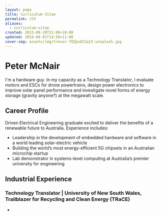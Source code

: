 ```yaml
---
layout: page
title: Curriculum Vitae
permalink: /CV
aliases:
  - curriculum-vitae
created: 2023-09-28T21:00+10:00
updated: 2024-04-01T14:58+11:00
cover-img: assets/img/trevor-fQZpx6tZa1I-unsplash.jpg
---
```

# Peter McNair
I'm a hardware guy. In my capacity as a Technology Translator, I evaluate motors and ESCs for drone powertrains, design power electronics to improve solar panel performance and investigate novel forms of energy storage (gravity anyone?) at the megawatt scale.
## Career Profile
Driven Electrical Engineering graduate excited to deliver the benefits of a renewable future to Australia. Experience includes:
- Leadership in the development of embedded hardware and software in a world leading solar-electric vehicle
- Building the world’s most energy-efficient 5G chipsets in an Australian microchip startup
- Lab demonstrator in systems-level computing at Australia’s premier university for engineering

## Industrial Experience
### Technology Translator | University of New South Wales, Trailblazer for Recycling and Clean Energy (TRaCE)
- 